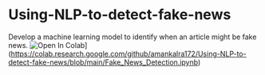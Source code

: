 # Using-NLP-to-detect-fake-news
Develop a machine learning model to identify when an article might be fake news.
![Open In Colab](https://colab.research.google.com/assets/colab-badge.svg)](https://colab.research.google.com/github/amankalra172/Using-NLP-to-detect-fake-news/blob/main/Fake_News_Detection.ipynb)
